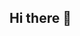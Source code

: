 ## Hi there 👋

<!--
Hai, nama aku Ramadha Geria Saputra!
Selamat datang di profil GitHub aku!
Aku masih mahasiswa baru yang lagi ngulik tentang dunia programming, teknologi, sama pengembangan software.
Aku begitu tertarik untuk menjelajahi dunia coding serta membangun proyek kecil untuk belajar hal-hal baru setiap hari!🚀

💡 Tentang aku
🎓 Mahasiswa di Universitas Unsoed, jurusan Teknik Komputer
📚 Lagi belajar : C, Python, C++
🔎 Fokusku sekarang : Mempelajari dasar-dasar pemrograman dan algoritma
🎯 Tujuanku : Menjadi Software Engineer / Web Dev / Data Analyst
☕ Fun Fact : Akus suka Coding 
-->
